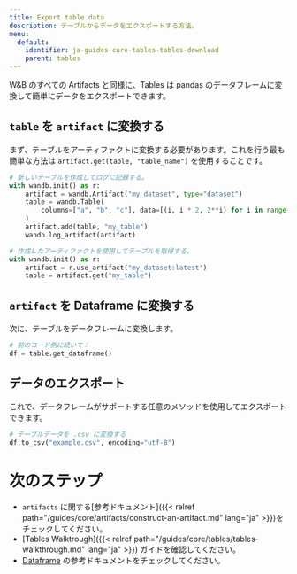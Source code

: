 ```yaml
---
title: Export table data
description: テーブルからデータをエクスポートする方法。
menu:
  default:
    identifier: ja-guides-core-tables-tables-download
    parent: tables
---
```


W&B のすべての Artifacts と同様に、Tables は pandas のデータフレームに変換して簡単にデータをエクスポートできます。

## `table` を `artifact` に変換する
まず、テーブルをアーティファクトに変換する必要があります。これを行う最も簡単な方法は `artifact.get(table, "table_name")` を使用することです。

```python
# 新しいテーブルを作成してログに記録する。
with wandb.init() as r:
    artifact = wandb.Artifact("my_dataset", type="dataset")
    table = wandb.Table(
        columns=["a", "b", "c"], data=[(i, i * 2, 2**i) for i in range(10)]
    )
    artifact.add(table, "my_table")
    wandb.log_artifact(artifact)

# 作成したアーティファクトを使用してテーブルを取得する。
with wandb.init() as r:
    artifact = r.use_artifact("my_dataset:latest")
    table = artifact.get("my_table")
```

## `artifact` を Dataframe に変換する
次に、テーブルをデータフレームに変換します。

```python
# 前のコード例に続いて：
df = table.get_dataframe()
```

## データのエクスポート
これで、データフレームがサポートする任意のメソッドを使用してエクスポートできます。

```python
# テーブルデータを .csv に変換する
df.to_csv("example.csv", encoding="utf-8")
```

# 次のステップ
- `artifacts` に関する[参考ドキュメント]({{< relref path="/guides/core/artifacts/construct-an-artifact.md" lang="ja" >}})をチェックしてください。
- [Tables Walktrough]({{< relref path="/guides/core/tables/tables-walkthrough.md" lang="ja" >}}) ガイドを確認してください。
- [Dataframe](https://pandas.pydata.org/docs/reference/api/pandas.DataFrame.html) の参考ドキュメントをチェックしてください。